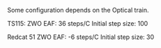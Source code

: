 Some configuration depends on the Optical train.

TS115:
ZWO EAF: 36 steps/C
Initial step size: 100

Redcat 51
ZWO EAF: -6 steps/C
Initial step size: 30
